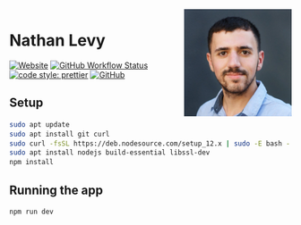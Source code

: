 <!-- markdownlint-disable MD033 MD041 -->

<a href="https://nathanlevy.com" target="_blank" rel="noopener noreferrer">
    <img src="public/logo512.png" height="192px" align="right" alt="Nathan Levy Logo"/>
</a>

# Nathan Levy

[![Website](https://img.shields.io/website?url=https://nathanlevy.com)](https://nathanlevy.com)
[![GitHub Workflow Status](https://img.shields.io/github/workflow/status/NatelevAU/natelev/Build)](https://github.com/NatelevAU/natelev/actions)
[![code style: prettier](https://img.shields.io/badge/code_style-prettier-ff69b4.svg?label=style)](https://github.com/prettier/prettier)
[![GitHub](https://img.shields.io/github/license/NatelevAU/natelev)](https://choosealicense.com/licenses/isc/)

## Setup

```bash
sudo apt update
sudo apt install git curl
sudo curl -fsSL https://deb.nodesource.com/setup_12.x | sudo -E bash -
sudo apt install nodejs build-essential libssl-dev
npm install
```

## Running the app

```bash
npm run dev
```
